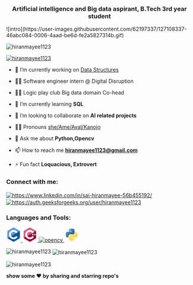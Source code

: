 <h3 align="center">Artificial intelligence and Big data aspirant, B.Tech 3rd year student</h3>
![intro](https://user-images.githubusercontent.com/62197337/127108337-46abc084-0006-4aad-be6d-fe2a5827314b.gif)


<p align="left"> <img src="https://komarev.com/ghpvc/?username=hiranmayee1123&label=Profile%20views&color=0e75b6&style=flat" alt="hiranmayee1123" /> </p>

<p align="left"> <a href="https://github.com/ryo-ma/github-profile-trophy"><img src="https://github-profile-trophy.vercel.app/?username=hiranmayee1123" alt="hiranmayee1123" /></a> </p>

- 🔭 I’m currently working on [Data Structures](https://github.com/hiranmayee1123/-50-days-data-structures)

- 👩‍💻 Software engineer intern @ Digital Disruption

- 🙎‍♀ Logic play club Big data domain Co-head

- 🌱 I’m currently learning **SQL**

- 👯 I’m looking to collaborate on **AI related projects**

- 👩🏻 Pronouns [she/Ame/Aval/Kanojo](she/Ame/Aval/Kanojo)

- 💬 Ask me about **Python,Opencv**

- 📫 How to reach me **hiranmayee1123@gmail.com**

- ⚡ Fun fact **Loquacious, Extrovert**

<h3 align="left">Connect with me:</h3>
<p align="left">
<a href="https://linkedin.com/in/https://www.linkedin.com/in/sai-hiranmayee-56b455192/" target="blank"><img align="center" src="https://cdn.jsdelivr.net/npm/simple-icons@3.0.1/icons/linkedin.svg" alt="https://www.linkedin.com/in/sai-hiranmayee-56b455192/" height="30" width="40" /></a>
<a href="https://auth.geeksforgeeks.org/user/https://auth.geeksforgeeks.org/user/hiranmayee1123" target="blank"><img align="center" src="https://cdn.jsdelivr.net/npm/simple-icons@3.0.1/icons/geeksforgeeks.svg" alt="https://auth.geeksforgeeks.org/user/hiranmayee1123" height="30" width="40" /></a>
</p>

<h3 align="left">Languages and Tools:</h3>
<p align="left"> <a href="https://www.cprogramming.com/" target="_blank"> <img src="https://raw.githubusercontent.com/devicons/devicon/master/icons/c/c-original.svg" alt="c" width="40" height="40"/> </a> <a href="https://www.w3schools.com/cpp/" target="_blank"> <img src="https://raw.githubusercontent.com/devicons/devicon/master/icons/cplusplus/cplusplus-original.svg" alt="cplusplus" width="40" height="40"/> </a> <a href="https://opencv.org/" target="_blank"> <img src="https://www.vectorlogo.zone/logos/opencv/opencv-icon.svg" alt="opencv" width="40" height="40"/> </a> <a href="https://www.python.org" target="_blank"> <img src="https://raw.githubusercontent.com/devicons/devicon/master/icons/python/python-original.svg" alt="python" width="40" height="40"/> </a> </p>

<p><img align="left" src="https://github-readme-stats.vercel.app/api/top-langs?username=hiranmayee1123&show_icons=true&locale=en&layout=compact" alt="hiranmayee1123" /></p>

<p>&nbsp;<img align="center" src="https://github-readme-stats.vercel.app/api?username=hiranmayee1123&show_icons=true&locale=en" alt="hiranmayee1123" /></p>

<p><img align="center" src="https://github-readme-streak-stats.herokuapp.com/?user=hiranmayee1123&" alt="hiranmayee1123" /></p>
<b>show some ❤ by sharing and starring repo's</b>
